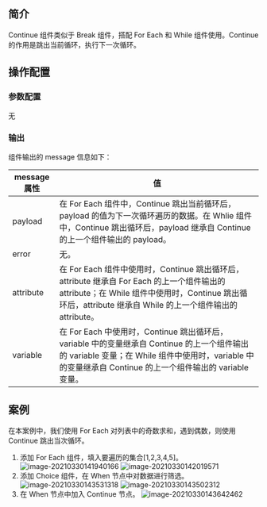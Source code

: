 

## 简介
 
Continue 组件类似于 Break 组件，搭配 For Each 和 While 组件使用。Continue 的作用是跳出当前循环，执行下一次循环。


## 操作配置

### 参数配置
无

### 输出

组件输出的 message 信息如下：

| message 属性 | 值                                                           |
| ----------- | ------------------------------------------------------------ |
| payload     | 在 For Each 组件中，Continue 跳出当前循环后，payload 的值为下一次循环遍历的数据。在 Whlie 组件中，Continue 跳出循环后，payload 继承自 Continue 的上一个组件输出的 payload。 |
| error       | 无。                                                           |
| attribute   | 在 For Each 组件中使用时，Continue 跳出循环后，attribute 继承自 For Each 的上一个组件输出的 attribute；在 While 组件中使用时，Continue 跳出循环后，attribute 继承自 While 的上一个组件输出的 attribute。 |
| variable    | 在 For Each 中使用时，Continue 跳出循环后，variable 中的变量继承自 Continue 的上一个组件输出的 variable 变量；在 While 组件中使用时，variable 中的变量继承自 Continue 的上一个组件输出的 variable 变量。 |

## 案例
在本案例中，我们使用 For Each 对列表中的奇数求和，遇到偶数，则使用 Continue 跳出当次循环。
1. 添加 For Each 组件，填入要遍历的集合[1,2,3,4,5]。
   ![image-20210330141940166](https://main.qcloudimg.com/raw/cfccb38bce1966da46ea62e40d6beb8f/image-20210330141940166.png)
   ![image-20210330142019571](https://main.qcloudimg.com/raw/6adafadd748011a95d0fdaca4be55add/image-20210330142019571.png)
2. 添加 Choice 组件，在 When 节点中对数据进行筛选。
![image-20210330143531318](https://main.qcloudimg.com/raw/4ed5854bb649b2acb46e49a01fa60a1e/image-20210330143531318.png)
![image-20210330143502312](https://main.qcloudimg.com/raw/3e34ed6088566f617abfe118f539a9aa/image-20210330143502312.png)
3. 在 When 节点中加入 Continue 节点。
![image-20210330143642462](https://main.qcloudimg.com/raw/e6511691d3ee441e4c04ba60df9a8052/image-20210330143642462.png)
